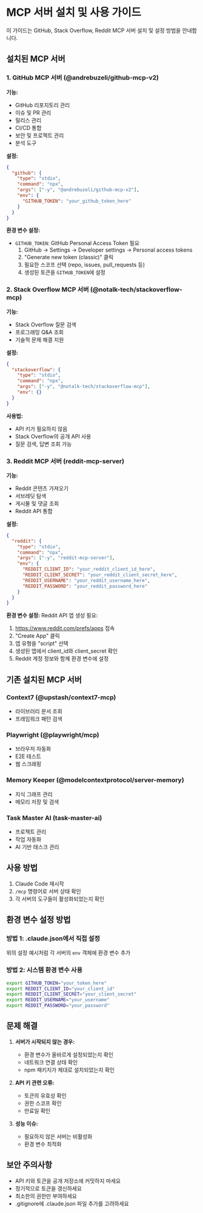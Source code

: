 # MCP 서버 설치 및 사용 가이드

이 가이드는 GitHub, Stack Overflow, Reddit MCP 서버 설치 및 설정 방법을 안내합니다.

## 설치된 MCP 서버

### 1. GitHub MCP 서버 (@andrebuzeli/github-mcp-v2)

**기능:**
- GitHub 리포지토리 관리
- 이슈 및 PR 관리
- 릴리스 관리
- CI/CD 통합
- 보안 및 프로젝트 관리
- 분석 도구

**설정:**
```json
{
  "github": {
    "type": "stdio",
    "command": "npx",
    "args": ["-y", "@andrebuzeli/github-mcp-v2"],
    "env": {
      "GITHUB_TOKEN": "your_github_token_here"
    }
  }
}
```

**환경 변수 설정:**
- `GITHUB_TOKEN`: GitHub Personal Access Token 필요
  1. GitHub → Settings → Developer settings → Personal access tokens
  2. "Generate new token (classic)" 클릭
  3. 필요한 스코프 선택 (repo, issues, pull_requests 등)
  4. 생성된 토큰을 `GITHUB_TOKEN`에 설정

### 2. Stack Overflow MCP 서버 (@notalk-tech/stackoverflow-mcp)

**기능:**
- Stack Overflow 질문 검색
- 프로그래밍 Q&A 조회
- 기술적 문제 해결 지원

**설정:**
```json
{
  "stackoverflow": {
    "type": "stdio",
    "command": "npx",
    "args": ["-y", "@notalk-tech/stackoverflow-mcp"],
    "env": {}
  }
}
```

**사용법:**
- API 키가 필요하지 않음
- Stack Overflow의 공개 API 사용
- 질문 검색, 답변 조회 가능

### 3. Reddit MCP 서버 (reddit-mcp-server)

**기능:**
- Reddit 콘텐츠 가져오기
- 서브레딧 탐색
- 게시물 및 댓글 조회
- Reddit API 통합

**설정:**
```json
{
  "reddit": {
    "type": "stdio",
    "command": "npx",
    "args": ["-y", "reddit-mcp-server"],
    "env": {
      "REDDIT_CLIENT_ID": "your_reddit_client_id_here",
      "REDDIT_CLIENT_SECRET": "your_reddit_client_secret_here",
      "REDDIT_USERNAME": "your_reddit_username_here",
      "REDDIT_PASSWORD": "your_reddit_password_here"
    }
  }
}
```

**환경 변수 설정:**
Reddit API 앱 생성 필요:
1. https://www.reddit.com/prefs/apps 접속
2. "Create App" 클릭
3. 앱 유형을 "script" 선택
4. 생성된 앱에서 client_id와 client_secret 확인
5. Reddit 계정 정보와 함께 환경 변수에 설정

## 기존 설치된 MCP 서버

### Context7 (@upstash/context7-mcp)
- 라이브러리 문서 조회
- 프레임워크 패턴 검색

### Playwright (@playwright/mcp)
- 브라우저 자동화
- E2E 테스트
- 웹 스크래핑

### Memory Keeper (@modelcontextprotocol/server-memory)
- 지식 그래프 관리
- 메모리 저장 및 검색

### Task Master AI (task-master-ai)
- 프로젝트 관리
- 작업 자동화
- AI 기반 태스크 관리

## 사용 방법

1. Claude Code 재시작
2. `/mcp` 명령어로 서버 상태 확인
3. 각 서버의 도구들이 활성화되었는지 확인

## 환경 변수 설정 방법

### 방법 1: .claude.json에서 직접 설정
위의 설정 예시처럼 각 서버의 `env` 객체에 환경 변수 추가

### 방법 2: 시스템 환경 변수 사용
```bash
export GITHUB_TOKEN="your_token_here"
export REDDIT_CLIENT_ID="your_client_id"
export REDDIT_CLIENT_SECRET="your_client_secret"
export REDDIT_USERNAME="your_username"
export REDDIT_PASSWORD="your_password"
```

## 문제 해결

1. **서버가 시작되지 않는 경우:**
   - 환경 변수가 올바르게 설정되었는지 확인
   - 네트워크 연결 상태 확인
   - npm 패키지가 제대로 설치되었는지 확인

2. **API 키 관련 오류:**
   - 토큰의 유효성 확인
   - 권한 스코프 확인
   - 만료일 확인

3. **성능 이슈:**
   - 필요하지 않은 서버는 비활성화
   - 환경 변수 최적화

## 보안 주의사항

- API 키와 토큰을 공개 저장소에 커밋하지 마세요
- 정기적으로 토큰을 갱신하세요
- 최소한의 권한만 부여하세요
- .gitignore에 .claude.json 파일 추가를 고려하세요